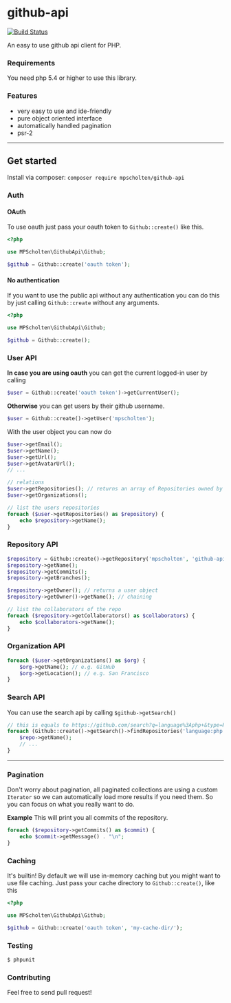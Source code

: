 github-api
==========
[![Build Status](https://travis-ci.org/mpscholten/github-api.png?branch=master)](https://travis-ci.org/mpscholten/github-api)

An easy to use github api client for PHP.

### Requirements ###
You need php 5.4 or higher to use this library.

### Features ###
* very easy to use and ide-friendly
* pure object oriented interface
* automatically handled pagination
* psr-2
 
----

## Get started ##
Install via composer: `composer require mpscholten/github-api`


### Auth ###
#### OAuth ####

To use oauth just pass your oauth token to `Github::create()` like this.
```php
<?php

use MPScholten\GithubApi\Github;

$github = Github::create('oauth token');
```

#### No authentication ####
If you want to use the public api without any authentication you can do this by just calling `Github::create` without any arguments.
```php
<?php

use MPScholten\GithubApi\Github;

$github = Github::create();
```

### User API ###
**In case you are using oauth** you can get the current logged-in user by calling
```php
$user = Github::create('oauth token')->getCurrentUser();
```
**Otherwise** you can get users by their github username.
```php
$user = Github::create()->getUser('mpscholten');
```

With the user object you can now do
```php
$user->getEmail();
$user->getName();
$user->getUrl();
$user->getAvatarUrl();
// ...

// relations
$user->getRepositories(); // returns an array of Repositories owned by the user
$user->getOrganizations();

// list the users repositories
foreach ($user->getRepositories() as $repository) {
    echo $repository->getName();
}
```


### Repository API ###
```php
$repository = Github::create()->getRepository('mpscholten', 'github-api');
$repository->getName();
$repository->getCommits();
$repository->getBranches();

$repository->getOwner(); // returns a user object
$repository->getOwner()->getName(); // chaining 

// list the collaborators of the repo
foreach ($repository->getCollaborators() as $collaborators) {
    echo $collaborators->getName();
}
```

### Organization API ###
```php
foreach ($user->getOrganizations() as $org) {
    $org->getName(); // e.g. GitHub
    $org->getLocation(); // e.g. San Francisco
}
```

### Search API ###
You can use the search api by calling `$github->getSearch()`
```php
// this is equals to https://github.com/search?q=language%3Aphp+&type=Repositories&ref=searchresults
foreach (Github::create()->getSearch()->findRepositories('language:php') as $repo) {
    $repo->getName();
    // ...
}
```


----


### Pagination ###
Don't worry about pagination, all paginated collections are using a custom `Iterator` so we can automatically load more results if you need them. So you can focus on what you really want to do.

**Example**
This will print you all commits of the repository.
```php
foreach ($repository->getCommits() as $commit) {
    echo $commit->getMessage() . "\n";
}
```

### Caching ###
It's builtin! By default we will use in-memory caching but you might want to use file caching. Just pass your cache directory to `Github::create()`, like this
```php
<?php

use MPScholten\GithubApi\Github;

$github = Github::create('oauth token', 'my-cache-dir/');
```

### Testing ###
```bash
$ phpunit
```

### Contributing ###
Feel free to send pull request!
